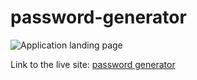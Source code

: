 # password-generator



![Application landing page](https://feizhi255.github.io/password-generator/assets/images/passgenlandingpage.png)


Link to the live site: [password generator](https://feizhi255.github.io/password-generator/)